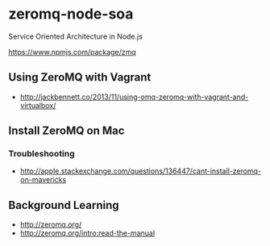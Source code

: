 zeromq-node-soa
===============

Service Oriented Architecture in Node.js


https://www.npmjs.com/package/zmq

## Using ZeroMQ with Vagrant

- http://jackbennett.co/2013/11/using-omq-zeromq-with-vagrant-and-virtualbox/


## Install ZeroMQ on Mac

### Troubleshooting

- http://apple.stackexchange.com/questions/136447/cant-install-zeromq-on-mavericks

## Background Learning

- http://zeromq.org/
- http://zeromq.org/intro:read-the-manual